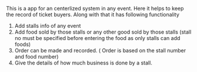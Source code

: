 
This is a app for an centerlized system in any event. Here it helps to keep the record of ticket buyers. Along with that it has following functionality 
1. Add stalls info of any event
2. Add food sold by those stalls or any other good sold by those stalls (stall no must be specified before entering the food as only         stalls can add foods)
3. Order can be made and recorded. ( Order is based on the stall number and food number)
4. Give the details of how much business is done by a stall. 
